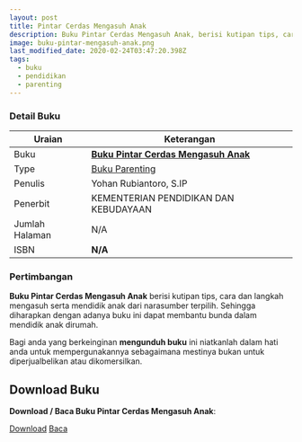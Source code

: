```yaml
---
layout: post
title: Pintar Cerdas Mengasuh Anak
description: Buku Pintar Cerdas Mengasuh Anak, berisi kutipan tips, cara dan langkah mengasuh serta mendidik anak dari narasumber terpilih 
image: buku-pintar-mengasuh-anak.png
last_modified_date: 2020-02-24T03:47:20.398Z
tags:
  - buku
  - pendidikan
  - parenting
---
```


### Detail Buku

|Uraian|Keterangan|
| --- | --- |
|Buku|<a href="/bse/buku-pintar-cerdas-mengasuh-anak" title="Buku Pintar Cerdas Mengasuh Anak"><strong>Buku Pintar Cerdas Mengasuh Anak</strong></a>|
|Type|<a href="/bse/parenting" title="Buku Parenting" target="_blank">Buku Parenting</a>|
|Penulis| Yohan Rubiantoro, S.IP|
|Penerbit|KEMENTERIAN PENDIDIKAN DAN KEBUDAYAAN|
|Jumlah Halaman|N/A|
|ISBN|<strong>N/A</strong>|

### Pertimbangan
**Buku Pintar Cerdas Mengasuh Anak** berisi kutipan tips, cara dan langkah mengasuh serta mendidik anak dari narasumber terpilih. Sehingga diharapkan dengan adanya buku ini dapat membantu bunda dalam mendidik anak dirumah.

Bagi anda yang berkeinginan <b>mengunduh buku</b> ini niatkanlah dalam hati anda untuk mempergunakannya sebagaimana mestinya bukan untuk diperjualbelikan atau dikomersilkan.
  
## Download Buku
**Download / Baca Buku Pintar Cerdas Mengasuh Anak**:
<p class="center"><a class="button download" href="https://docs.google.com/uc?export=download&id=1j_4jWLLIGV_8p34_jfcG4BT5yTWEH2jR" rel="nofollow" target="_blank" title="Download Buku Pintar Cerdas Mengasuh Anak">Download</a>
<a class="button demo open-dialog" href="https://drive.google.com/file/d/1j_4jWLLIGV_8p34_jfcG4BT5yTWEH2jR/preview" rel="nofollow" target="_blank" title="Baca Buku Pintar Cerdas Mengasuh Anak">Baca</a></p>
